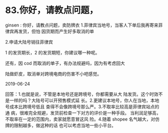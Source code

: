 # 83.你好，请教点问题，

ginsen : 你好，请教点问题，卖防牌衣 1.菲律宾当地号，当客人下单后我再寄来菲律宾再发货，但怕 因货期而产生好多取消的单

2.申请大陆号销往菲律宾

1 的发货期长，2 的发货期短，你建议哪一种呢。

还有，因 cod 而取消的单子，有办法规避吗，因为有考虑回大

陆做虾皮，取消单对跨境电商的伤害不小吧感觉。

2019-06-24

回答：1.也就是说，不管是本地号还是跨境号，你都需要从大 陆发货。这个时效不是一样的吗？大陆号可以开预售模式延 长。2.更建议本地号，你人在当地，本地号成本比跨境号低且 查得不会像跨境号那么严。3.不取率比较高是菲律宾站点的通 病，很难完全规避，发货前检查一下对方的评价是一种手段。 当利润足够高，不取率在一定的范围内，卖家就愿意冒这风 险。4.随着 shopee 名气越大，对仿牌的限制越多，做这种的话 也可以考虑当地一些小平台。